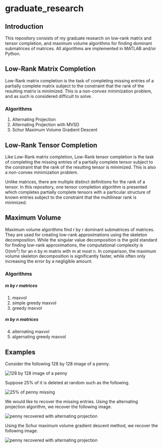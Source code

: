 # graduate_research
## Introduction

This repository consists of my graduate research on low-rank matrix and tensor completion, and maximum volume algorithms for finding dominant submatrices of matrices. All algorithms are implemented in MATLAB and/or Python.

## Low-Rank Matrix Completion

Low-Rank matrix completion is the task of completing missing entries of a partially complete matrix subject to the constraint that the rank of the resulting matrix is minimized. This is a non-convex minimization problem, and as such is considered difficult to solve.

### Algorithms
1. Alternating Projection
2. Alternating Projection with MVSD
3. Schur Maximum Volume Gradient Descent

## Low-Rank Tensor Completion

Like Low-Rank matrix completion, Low-Rank tensor completion is the task of completing the missing entries of a partially complete tensor subject to the constraint that the rank of the resulting tensor is minimized. This is also a non-convex minimization problem.

Unlike matrices, there are multiple distinct definitions for the rank of a tensor. In this repository, one tensor completion algorithm is presented which completes partially complete tensors with a particular structure of known entries subject to the constraint that the multilinear rank is minimized.

## Maximum Volume

Maximum volume algorithms find r by r dominant submatrices of matrices. They are used for creating low-rank approximations using the skeleton decomposition. While the singular value decomposition is the gold standard for finding low-rank approximations, the computational complexity is O(nm<sup>2</sup>) for an n by m matrix with m at most n. In comparison, the maximum volume skeleton decomposition is significantly faster, while often only increasing the error by a negligible amount.

### Algorithms
##### m by r matrices
1. maxvol
2. simple greedy maxvol
3. greedy maxvol
##### m by n matrices
4. alternating maxvol
5. algernating greedy maxvol

## Examples
Consider the following 128 by 128 image of a penny.

![128 by 128 image of a penny](https://raw.githubusercontent.com/KennethJAllen/graduate_research/main/Low_Rank_Matrix_Completion/Image_Completion/Image_Examples/penny_picture.jpg)

Suppose 25% of it is deleted at random such as the following.

![25% of penny missing](https://raw.githubusercontent.com/KennethJAllen/graduate_research/main/Low_Rank_Matrix_Completion/Image_Completion/Image_Examples/three_fourths_partially_known_penny.jpg)

We would like to recover the missing entries. Using the alternating projection algorithm, we recover the following image.

![penny recovered with alternating projection](https://raw.githubusercontent.com/KennethJAllen/graduate_research/main/Low_Rank_Matrix_Completion/Image_Completion/Image_Examples/alt_proj_recovered_penny_rank18.jpg)

Using the Schur maximum volume gradient descent method, we recover the following image.

![penny recovered with alternating projection](https://raw.githubusercontent.com/KennethJAllen/graduate_research/main/Low_Rank_Matrix_Completion/Image_Completion/Image_Examples/MVGD_recovered_penny_rank_18.jpg)
